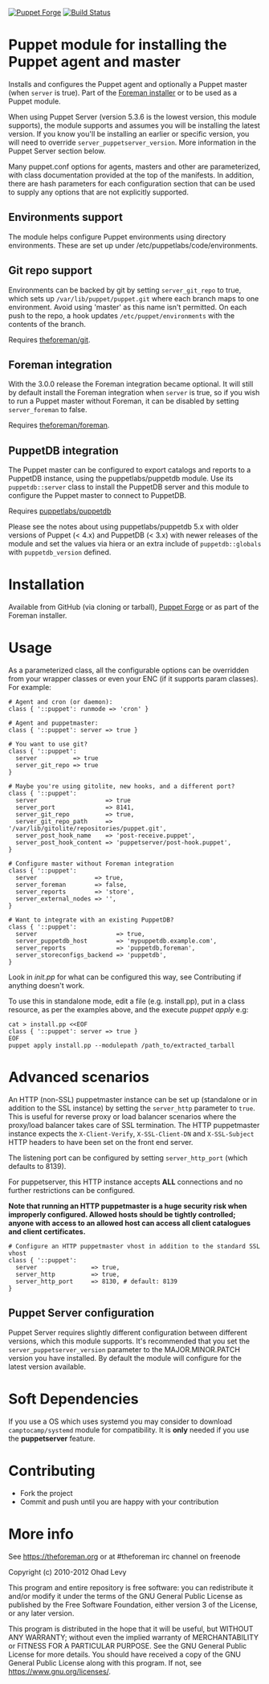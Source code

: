 [![Puppet Forge](https://img.shields.io/puppetforge/v/theforeman/puppet.svg)](https://forge.puppetlabs.com/theforeman/puppet)
[![Build Status](https://travis-ci.org/theforeman/puppet-puppet.svg?branch=master)](https://travis-ci.org/theforeman/puppet-puppet)

# Puppet module for installing the Puppet agent and master

Installs and configures the Puppet agent and optionally a Puppet master (when
`server` is true).  Part of the [Foreman installer](https://github.com/theforeman/foreman-installer)
or to be used as a Puppet module.

When using Puppet Server (version 5.3.6 is the lowest version, this module supports),
the module supports and assumes you will be installing the latest version.
If you know you'll be installing an earlier or specific version, you will
need to override `server_puppetserver_version`. More information in the Puppet
Server section below.

Many puppet.conf options for agents, masters and other are parameterized, with
class documentation provided at the top of the manifests. In addition, there
are hash parameters for each configuration section that can be used to supply
any options that are not explicitly supported.

## Environments support

The module helps configure Puppet environments using directory environments.
These are set up under /etc/puppetlabs/code/environments.

## Git repo support

Environments can be backed by git by setting `server_git_repo` to true, which
sets up `/var/lib/puppet/puppet.git` where each branch maps to one environment.
Avoid using 'master' as this name isn't permitted.  On each push to the repo, a
hook updates `/etc/puppet/environments` with the contents of the branch.

Requires [theforeman/git](https://forge.puppetlabs.com/theforeman/git).

## Foreman integration

With the 3.0.0 release the Foreman integration became optional.  It will still
by default install the Foreman integration when `server` is true,
so if you wish to run a Puppet master without Foreman, it can be disabled by
setting `server_foreman` to false.

Requires [theforeman/foreman](https://forge.puppetlabs.com/theforeman/foreman).

## PuppetDB integration

The Puppet master can be configured to export catalogs and reports to a
PuppetDB instance, using the puppetlabs/puppetdb module.  Use its
`puppetdb::server` class to install the PuppetDB server and this module to
configure the Puppet master to connect to PuppetDB.

Requires [puppetlabs/puppetdb](https://forge.puppetlabs.com/puppetlabs/puppetdb)

Please see the notes about using puppetlabs/puppetdb 5.x with older versions of Puppet (< 4.x) and PuppetDB (< 3.x) with
newer releases of the module and set the values via hiera or an extra include of `puppetdb::globals` with
`puppetdb_version` defined.

# Installation

Available from GitHub (via cloning or tarball), [Puppet Forge](https://forge.puppetlabs.com/theforeman/puppet)
or as part of the Foreman installer.

# Usage

As a parameterized class, all the configurable options can be overridden from your
wrapper classes or even your ENC (if it supports param classes). For example:

    # Agent and cron (or daemon):
    class { '::puppet': runmode => 'cron' }

    # Agent and puppetmaster:
    class { '::puppet': server => true }

    # You want to use git?
    class { '::puppet':
      server          => true
      server_git_repo => true
    }

    # Maybe you're using gitolite, new hooks, and a different port?
    class { '::puppet':
      server                   => true
      server_port              => 8141,
      server_git_repo          => true,
      server_git_repo_path     => '/var/lib/gitolite/repositories/puppet.git',
      server_post_hook_name    => 'post-receive.puppet',
      server_post_hook_content => 'puppetserver/post-hook.puppet',
    }

    # Configure master without Foreman integration
    class { '::puppet':
      server                => true,
      server_foreman        => false,
      server_reports        => 'store',
      server_external_nodes => '',
    }

    # Want to integrate with an existing PuppetDB?
    class { '::puppet':
      server                      => true,
      server_puppetdb_host        => 'mypuppetdb.example.com',
      server_reports              => 'puppetdb,foreman',
      server_storeconfigs_backend => 'puppetdb',
    }

Look in _init.pp_ for what can be configured this way, see Contributing if anything
doesn't work.

To use this in standalone mode, edit a file (e.g. install.pp), put in a class resource,
as per the examples above, and the execute _puppet apply_ e.g:

    cat > install.pp <<EOF
    class { '::puppet': server => true }
    EOF
    puppet apply install.pp --modulepath /path_to/extracted_tarball

# Advanced scenarios

An HTTP (non-SSL) puppetmaster instance can be set up (standalone or in addition to
the SSL instance) by setting the `server_http` parameter to `true`. This is useful for
reverse proxy or load balancer scenarios where the proxy/load balancer takes care of SSL
termination. The HTTP puppetmaster instance expects the `X-Client-Verify`, `X-SSL-Client-DN`
and `X-SSL-Subject` HTTP headers to have been set on the front end server.

The listening port can be configured by setting `server_http_port` (which defaults to 8139).

For puppetserver, this HTTP instance accepts **ALL** connections and no further restrictions can be configured.

**Note that running an HTTP puppetmaster is a huge security risk when improperly
configured. Allowed hosts should be tightly controlled; anyone with access to an allowed
host can access all client catalogues and client certificates.**

    # Configure an HTTP puppetmaster vhost in addition to the standard SSL vhost
    class { '::puppet':
      server               => true,
      server_http          => true,
      server_http_port     => 8130, # default: 8139
    }

## Puppet Server configuration

Puppet Server requires slightly different configuration between different
versions, which this module supports. It's recommended that you set the
`server_puppetserver_version` parameter to the MAJOR.MINOR.PATCH version
you have installed. By default the module will configure for the latest
version available.

# Soft Dependencies

If you use a OS which uses systemd you may consider to download `camptocamp/systemd` module for compatibility. 
It is **only** needed if you use the **puppetserver** feature. 

# Contributing

* Fork the project
* Commit and push until you are happy with your contribution

# More info

See https://theforeman.org or at #theforeman irc channel on freenode

Copyright (c) 2010-2012 Ohad Levy

This program and entire repository is free software: you can redistribute it and/or modify
it under the terms of the GNU General Public License as published by
the Free Software Foundation, either version 3 of the License, or
any later version.

This program is distributed in the hope that it will be useful,
but WITHOUT ANY WARRANTY; without even the implied warranty of
MERCHANTABILITY or FITNESS FOR A PARTICULAR PURPOSE.  See the
GNU General Public License for more details.
You should have received a copy of the GNU General Public License
along with this program.  If not, see <https://www.gnu.org/licenses/>.
